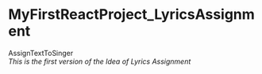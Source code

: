 # MyFirstReactProject_LyricsAssignment
AssignTextToSinger <br>
*This is the first version of the Idea of Lyrics Assignment*

